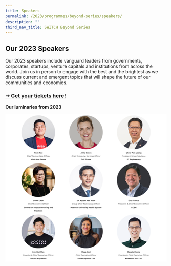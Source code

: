 ```yaml
---
title: Speakers
permalink: /2023/programmes/beyond-series/speakers/
description: ""
third_nav_title: SWITCH Beyond Series
---
```

## Our 2023 Speakers

Our 2023 speakers include vanguard leaders from  governments, corporates, startups, venture capitals and institutions from across the world. Join us in person to engage with the best and the brightest as we discuss current and emergent topics that will shape the future of our communities and economies.

### [➞ Get your tickets here!](/register)

**Our luminaries from 2023**

![2023 SWITCH Beyond Speakers](/images/2023/Speakers/2023_switch_highlight%20speakers_01_beyond_stage_v1_1200p.png)